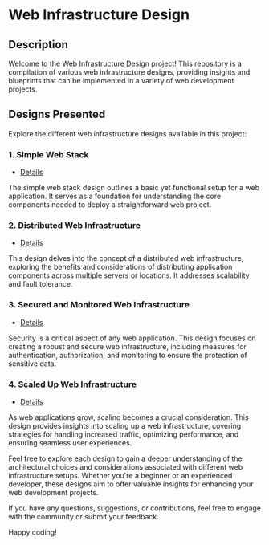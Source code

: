 # Web Infrastructure Design

## Description

Welcome to the Web Infrastructure Design project! This repository is a compilation of various web infrastructure designs, providing insights and blueprints that can be implemented in a variety of web development projects.

## Designs Presented

Explore the different web infrastructure designs available in this project:

### 1. Simple Web Stack
   - [Details](0-simple_web_stack.md)

   The simple web stack design outlines a basic yet functional setup for a web application. It serves as a foundation for understanding the core components needed to deploy a straightforward web project.

### 2. Distributed Web Infrastructure
   - [Details](1-distributed_web_infrastructure.md)

   This design delves into the concept of a distributed web infrastructure, exploring the benefits and considerations of distributing application components across multiple servers or locations. It addresses scalability and fault tolerance.

### 3. Secured and Monitored Web Infrastructure
   - [Details](2-secured_and_monitored_web_infrastructure.md)

   Security is a critical aspect of any web application. This design focuses on creating a robust and secure web infrastructure, including measures for authentication, authorization, and monitoring to ensure the protection of sensitive data.

### 4. Scaled Up Web Infrastructure
   - [Details](3-scale_up.md)

   As web applications grow, scaling becomes a crucial consideration. This design provides insights into scaling up a web infrastructure, covering strategies for handling increased traffic, optimizing performance, and ensuring seamless user experiences.

Feel free to explore each design to gain a deeper understanding of the architectural choices and considerations associated with different web infrastructure setups. Whether you're a beginner or an experienced developer, these designs aim to offer valuable insights for enhancing your web development projects.

If you have any questions, suggestions, or contributions, feel free to engage with the community or submit your feedback.

Happy coding!
